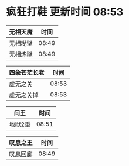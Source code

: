 # 疯狂打鞋 更新时间 08:53

| 无相天魔   | 时间    |
|--------|-------|
| 无相糊狱 | 08:49 |
| 无相炼狱 | 08:49 |

| 四象苍茫长老   | 时间    |
|--------|-------|
| 虚无之关 | 08:53 |
| 虚无之关掉 | 08:53 |

| 间王   | 时间    |
|--------|-------|
| 地狱2重 | 08:51 |

| 叹息之王   | 时间    |
|--------|-------|
| 叹息回廊 | 08:49 |